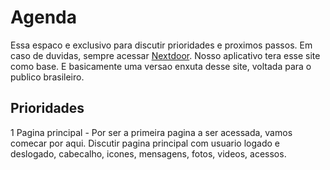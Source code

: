# Agenda

Essa espaco e exclusivo para discutir prioridades e proximos passos.
Em caso de duvidas, sempre acessar [Nextdoor](https://www.nextdoor.com).
Nosso aplicativo tera esse site como base. E basicamente uma versao enxuta desse site, voltada para o publico brasileiro.

## Prioridades

1 Pagina principal - Por ser a primeira pagina a ser acessada, vamos comecar por aqui. Discutir pagina principal com usuario logado e deslogado,
cabecalho, icones, mensagens, fotos, videos, acessos.